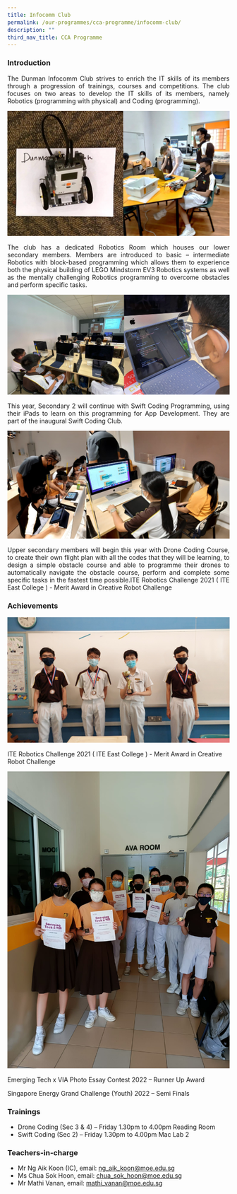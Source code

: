 ```yaml
---
title: Infocomm Club
permalink: /our-programmes/cca-programme/infocomm-club/
description: ""
third_nav_title: CCA Programme
---
```

### Introduction
<p style="text-align: justify;">The Dunman Infocomm Club strives to enrich the IT skills of its members through a progression of trainings, courses and competitions. The club focuses on two areas to develop the IT skills of its members, namely Robotics (programming with physical) and Coding (programming).</p>

![](/images/CCA%20Photos/Infocomm%20Club/Pic01.jpg)

<p style="text-align: justify;">The club has a dedicated Robotics Room which houses our lower secondary members. Members are introduced to basic – intermediate Robotics with block-based programming which allows them to experience both the physical building of LEGO Mindstorm EV3 Robotics systems as well as the mentally challenging Robotics programming to overcome obstacles and perform specific tasks.</p>

![](/images/CCA%20Photos/Infocomm%20Club/Pic02.jpg)

<p style="text-align: justify;">This year, Secondary 2 will continue with Swift Coding Programming, using their iPads to learn on this programming for App Development. They are part of the inaugural Swift Coding Club.</p>

![](/images/CCA%20Photos/Infocomm%20Club/Pic03.jpg)

<p style="text-align: justify;">Upper secondary members will begin this year with Drone Coding Course, to create their own flight plan with all the codes that they will be learning, to design a simple obstacle course and able to programme their drones to automatically navigate the obstacle course, perform and complete some specific tasks in the fastest time possible.ITE Robotics Challenge 2021 ( ITE East College ) - Merit Award in Creative Robot Challenge</p>

### Achievements
![](/images/CCA%20Photos/Infocomm%20Club/Pic04.jpg)


ITE Robotics Challenge 2021 ( ITE East College ) - Merit Award in Creative Robot Challenge

![](/images/CCA%20Photos/Infocomm%20Club/Pic05.jpeg)

Emerging Tech x VIA Photo Essay Contest 2022 – Runner Up Award

Singapore Energy Grand Challenge (Youth) 2022 – Semi Finals

### Trainings

* Drone Coding (Sec 3 & 4) – Friday 1.30pm to 4.00pm Reading Room
* Swift Coding (Sec 2) – Friday 1.30pm to 4.00pm Mac Lab 2


### Teachers-in-charge

* Mr Ng Aik Koon (IC), email: [ng\_aik\_koon@moe.edu.sg](mailto:ng_aik_koon@moe.edu.sg)
* Ms Chua Sok Hoon, email: [chua\_sok\_hoon@moe.edu.sg](mailto:chua_sok_hoon@moe.edu.sg)
* Mr  Mathi Vanan, 
email: [mathi\_vanan@moe.edu.sg](mailto:mathi_vanan@moe.edu.sg)